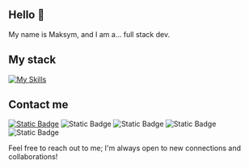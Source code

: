 ## Hello 👋

My name is Maksym, and I am a... full stack dev.

## My stack
[![My Skills](https://skillicons.dev/icons?i=html,css,js,ts,react,nextjs,redux,nodejs,postman,graphql,git,github,mongodb,vite)](https://skillicons.dev)

## Contact me
[![Static Badge](https://img.shields.io/badge/telegram-4b99e0?style=flat&logo=telegram&logoColor=%23ffffff&labelColor=4b99e0&link=https://www.google.com.ua)](https://t.me/MaksDevUa)
![Static Badge](https://img.shields.io/badge/reddit-ff4500?style=flat&logo=Reddit&logoColor=%23ffffff&labelColor=%23ff4500&link=https%3A%2F%2Ft.me%2FMaksDevUa)
![Static Badge](https://img.shields.io/badge/discord-5865f2?style=flat&logo=Discord&logoColor=%23ffffff&labelColor=%235865f2&link=https%3A%2F%2Ft.me%2FMaksDevUa)
![Static Badge](https://img.shields.io/badge/LinkedIn-0c64c5?style=flat&logo=LinkedIn&logoColor=%23ffffff&labelColor=%230c64c5)
![Static Badge](https://img.shields.io/badge/Gmail-ffffff?style=flat&logo=Gmail&labelColor=%23ffffff)

Feel free to reach out to me; I'm always open to new connections and collaborations!
<!--
**Maksym235/Maksym235** is a ✨ _special_ ✨ repository because its `README.md` (this file) appears on your GitHub profile.

Here are some ideas to get you started:

- 🔭 I’m currently working on ...
- 🌱 I’m currently learning ...
- 👯 I’m looking to collaborate on ...
- 🤔 I’m looking for help with ...
- 💬 Ask me about ...
- 📫 How to reach me: ...
- 😄 Pronouns: ...
- ⚡ Fun fact: ...
-->
